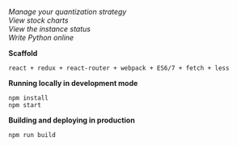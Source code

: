 *Manage your quantization strategy<br>
View stock charts<br>
View the instance status<br>
Write Python online*

**Scaffold**

    react + redux + react-router + webpack + ES6/7 + fetch + less

**Running locally in development mode**

    npm install
    npm start

**Building and deploying in production**

    npm run build
